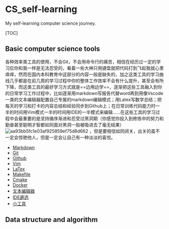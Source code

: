 # CS_self-learning
My self-learning computer science journey.

[TOC]
## Basic computer science tools

各种效率类工具的使用，不会Git，不会用命令行的痛苦，相信在经历过一定的学习后你和我一样是无法忍受的，看着一些大神只用键盘就把代码打到飞起我就心里痒痒，然而在国内本科教育中这部分的内容一般是缺失的，加之这类工具的学习曲线几乎都是在前几周的学习过程中你的整体工作效率不会有什么提升，甚至会有所下降，而这类工具的最好学习方式就是==边用边学==，逐渐把这些工具融入到你的日常学习工作过程中，比如逐渐用markdown写报告代替word再到用像Vscode一类的文本编辑器配置自己专属的markdown编辑模式；用Latex写数学总结；把每天的学习和打卡的内容总结和经验同步到Github上；在日常训练代码能力时一半的时间用Vim模式一半的时间用IDE的一半模式来编辑……在这些工具的学习过程中会最重要的是坚持循序渐进和忍受过黑洞期（你感觉你投入到修炼中的努力和勤奋甚至聪明才智都如同面对黑洞一般被吸进去了毫无结果）![aa93bb5fc1e03af925859ef75d8d662](https://user-images.githubusercontent.com/87854183/148626446-c1e49baf-b80f-45fd-a70b-2f6144c168e1.png)
，但是要相信如同闭关，出关的虽不一定会惊艳他人，但是一定会让自己有一种淡淡的喜悦。
- [Markdown]()
- [Git]()
- [Github]()
- [Vim]()
- [LaTex]()
- [Makefile]()
- [Cmake]()
- [Docker]()
- [文本编辑器]()
- [IDE遴选]()
- [小工具]()


## Data structure and algorithm
